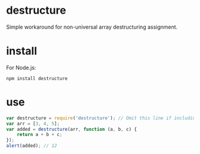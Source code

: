 destructure
===========

Simple workaround for non-universal array destructuring assignment.

install
=======

For Node.js:

```npm install destructure```

use
===

```javascript
var destructure = require('destructure'); // Omit this line if including the destructure.js file in a browser
var arr = [3, 4, 5];
var added = destructure(arr, function (a, b, c) {
    return a + b + c;
});
alert(added); // 12
```
